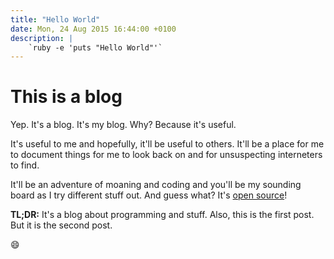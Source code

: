 ```yaml
---
title: "Hello World"
date: Mon, 24 Aug 2015 16:44:00 +0100
description: |
    `ruby -e 'puts "Hello World"'`
---
```


# This is a blog

Yep. It's a blog. It's my blog. Why? Because it's useful.

It's useful to me and hopefully, it'll be useful to others. It'll be a place for 
me to document things for me to look back on and for unsuspecting interneters to 
find.

It'll be an adventure of moaning and coding and you'll be my sounding board as I 
try different stuff out. And guess what? It's [open source](!repo)!

**TL;DR:** It's a blog about programming and stuff. Also, this is the first 
post. But it is the second post.

:smile:
